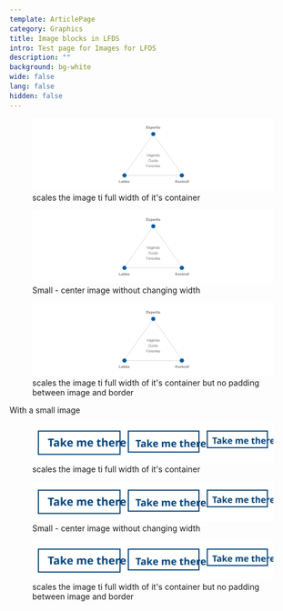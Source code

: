 ```yaml
---
template: ArticlePage
category: Graphics
title: Image blocks in LFDS
intro: Test page for Images for LFDS
description: ""
background: bg-white
wide: false
lang: false
hidden: false
---
```

<figure class="Image Image__border"><img src="/img/cornerstones.png" srcset="/img/cornerstones.png 2x" alt="Full width"><figcaption><div class="Image__caption">scales the image ti full width of it's container</div></figcaption></figure>

<figure class="Image Image__background"><img src="/img/cornerstones.png" srcset="/img/cornerstones.png 2x" alt="Small"><figcaption><div class="Image__caption">Small -  center image without changing width</div></figcaption></figure>

<figure class="Image Image__border Image__border--noPadding"><img src="/img/cornerstones.png" srcset="/img/cornerstones.png 2x" alt=""><figcaption><div class="Image__caption">scales the image ti full width of it's container but no padding between image and border</div></figcaption></figure>

With a small image 

<figure class="Image Image__border"><img src="/img/ex-secondary.svg" srcset="/img/ex-secondary.svg 2x" alt=""><figcaption><div class="Image__caption">scales the image ti full width of it's container</div></figcaption></figure>

<figure class="Image Image__background"><img src="/img/ex-secondary.svg" srcset="/img/ex-secondary.svg 2x" alt=""><figcaption><div class="Image__caption">Small -  center image without changing width</div></figcaption></figure>

<figure class="Image Image__border Image__border--noPadding"><img src="/img/ex-secondary.svg" srcset="/img/ex-secondary.svg 2x" alt=""><figcaption><div class="Image__caption">scales the image ti full width of it's container but no padding between image and border</div></figcaption></figure>
